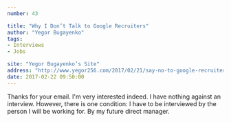 ```yaml
---
number: 43

title: "Why I Don’t Talk to Google Recruiters"
author: "Yegor Bugayenko"
tags:
- Interviews
- Jobs

site: "Yegor Bugayenko’s Site"
address: "http://www.yegor256.com/2017/02/21/say-no-to-google-recruiters.html"
date: 2017-02-22 09:50:00
---
```


Thanks for your email. I'm very interested indeed. I have nothing against an interview. However, there is one condition: I have to be interviewed by the person I will be working for. By my future direct manager.
